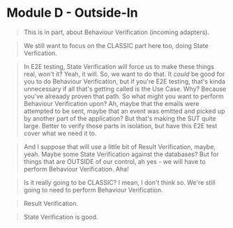 # Module D - Outside-In 

> This is in part, about Behaviour Verification (incoming adapters).

> We still want to focus on the CLASSIC part here too, doing State Verfication. 

> In E2E testing, State Verification will force us to make these things real, won't it? Yeah, it will. So, we want to do that. It _could_ be good for you to do Behaviour Verification, but if you're E2E testing, that's kinda unnecessary if all that's getting called is the Use Case. Why? Because you've alreaady proven that path. So what might you want to perform Behaviour Verification upon? Ah, maybe that the emails were attempted to be sent, maybe that an event was emitted and picked up by another part of the application? But that's making the SUT quite large. Better to verify those parts in isolation, but have this E2E test cover what we need it to.

> And I suppose that will use a little bit of Result Verification, maybe, yeah. Maybe some State Verification against the databases? But for things that are OUTSIDE of our control, ah yes - we will have to perform Behaviour Verification. Aha!

> Is it really going to be CLASSIC? I mean, I don't think so. We're still going to need to perform Behaviour Verification.

> Result Verification.

> State Verification is good.

